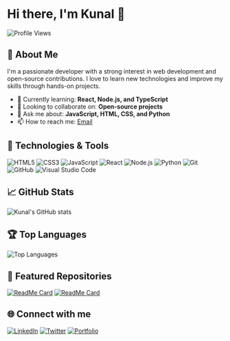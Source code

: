 # Hi there, I'm Kunal 👋

![Profile Views](https://komarev.com/ghpvc/?username=Kunal-dev10&color=blue)

## 🚀 About Me

I'm a passionate developer with a strong interest in web development and open-source contributions. I love to learn new technologies and improve my skills through hands-on projects.

- 🌱 Currently learning: **React, Node.js, and TypeScript**
- 👯 Looking to collaborate on: **Open-source projects**
- 💬 Ask me about: **JavaScript, HTML, CSS, and Python**
- 📫 How to reach me: [Email](mailto:kunal@example.com)

## 🔧 Technologies & Tools

![HTML5](https://img.shields.io/badge/-HTML5-E34F26?style=flat&logo=html5&logoColor=white)
![CSS3](https://img.shields.io/badge/-CSS3-1572B6?style=flat&logo=css3&logoColor=white)
![JavaScript](https://img.shields.io/badge/-JavaScript-F7DF1E?style=flat&logo=javascript&logoColor=black)
![React](https://img.shields.io/badge/-React-61DAFB?style=flat&logo=react&logoColor=black)
![Node.js](https://img.shields.io/badge/-Node.js-339933?style=flat&logo=node.js&logoColor=white)
![Python](https://img.shields.io/badge/-Python-3776AB?style=flat&logo=python&logoColor=white)
![Git](https://img.shields.io/badge/-Git-F05032?style=flat&logo=git&logoColor=white)
![GitHub](https://img.shields.io/badge/-GitHub-181717?style=flat&logo=github&logoColor=white)
![Visual Studio Code](https://img.shields.io/badge/-VS%20Code-007ACC?style=flat&logo=visual-studio-code&logoColor=white)

## 📈 GitHub Stats

![Kunal's GitHub stats](https://github-readme-stats.vercel.app/api?username=Kunal-dev10&show_icons=true&theme=radical)

## 🏆 Top Languages

![Top Languages](https://github-readme-stats.vercel.app/api/top-langs/?username=Kunal-dev10&layout=compact&theme=radical)

## 📂 Featured Repositories

[![ReadMe Card](https://github-readme-stats.vercel.app/api/pin/?username=Kunal-dev10&repo=repository-name&theme=radical)](https://github.com/Kunal-dev10/repository-name)
[![ReadMe Card](https://github-readme-stats.vercel.app/api/pin/?username=Kunal-dev10&repo=repository-name&theme=radical)](https://github.com/Kunal-dev10/repository-name)

## 🌐 Connect with me

[![LinkedIn](https://img.shields.io/badge/-LinkedIn-0077B5?style=flat&logo=linkedin&logoColor=white)](https://linkedin.com/in/kunal-dev10)
[![Twitter](https://img.shields.io/badge/-Twitter-1DA1F2?style=flat&logo=twitter&logoColor=white)](https://twitter.com/kunal_dev10)
[![Portfolio](https://img.shields.io/badge/-Portfolio-000000?style=flat&logo=google-chrome&logoColor=white)](https://kunal-dev10.github.io/portfolio)

